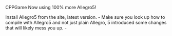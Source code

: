 CPPGame
Now using 100% more Allegro5!

Install Allegro5 from the site, latest version.
    - Make sure you look up how to compile with Allegro5 and not just plain Allegro, 5 introduced some changes that
will likely mess you up.
    -
